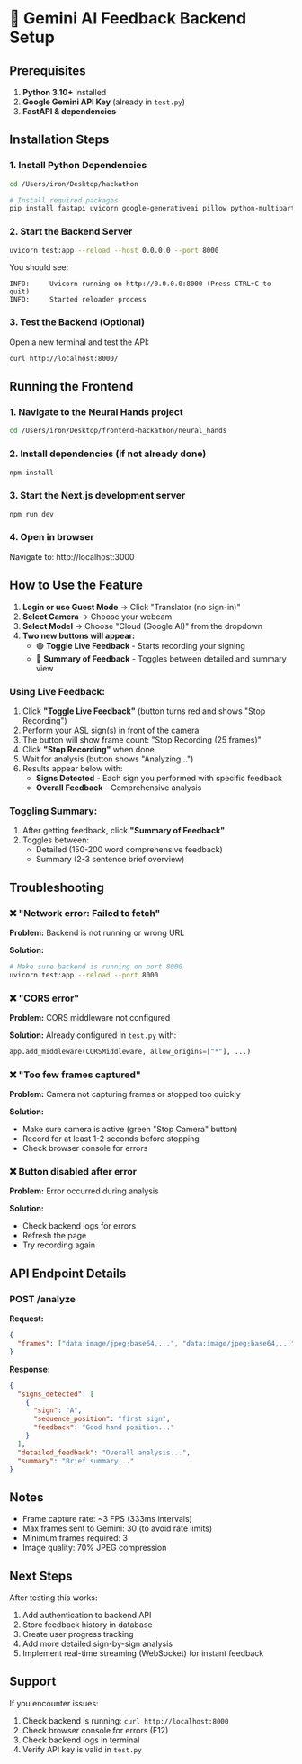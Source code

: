 # 🚀 Gemini AI Feedback Backend Setup

## Prerequisites

1. **Python 3.10+** installed
2. **Google Gemini API Key** (already in `test.py`)
3. **FastAPI & dependencies**

## Installation Steps

### 1. Install Python Dependencies

```bash
cd /Users/iron/Desktop/hackathon

# Install required packages
pip install fastapi uvicorn google-generativeai pillow python-multipart
```

### 2. Start the Backend Server

```bash
uvicorn test:app --reload --host 0.0.0.0 --port 8000
```

You should see:
```
INFO:     Uvicorn running on http://0.0.0.0:8000 (Press CTRL+C to quit)
INFO:     Started reloader process
```

### 3. Test the Backend (Optional)

Open a new terminal and test the API:

```bash
curl http://localhost:8000/
```

## Running the Frontend

### 1. Navigate to the Neural Hands project

```bash
cd /Users/iron/Desktop/frontend-hackathon/neural_hands
```

### 2. Install dependencies (if not already done)

```bash
npm install
```

### 3. Start the Next.js development server

```bash
npm run dev
```

### 4. Open in browser

Navigate to: http://localhost:3000

## How to Use the Feature

1. **Login or use Guest Mode** → Click "Translator (no sign-in)"
2. **Select Camera** → Choose your webcam
3. **Select Model** → Choose "Cloud (Google AI)" from the dropdown
4. **Two new buttons will appear:**
   - 🟢 **Toggle Live Feedback** - Starts recording your signing
   - 🔵 **Summary of Feedback** - Toggles between detailed and summary view

### Using Live Feedback:

1. Click **"Toggle Live Feedback"** (button turns red and shows "Stop Recording")
2. Perform your ASL sign(s) in front of the camera
3. The button will show frame count: "Stop Recording (25 frames)"
4. Click **"Stop Recording"** when done
5. Wait for analysis (button shows "Analyzing...")
6. Results appear below with:
   - **Signs Detected** - Each sign you performed with specific feedback
   - **Overall Feedback** - Comprehensive analysis

### Toggling Summary:

1. After getting feedback, click **"Summary of Feedback"**
2. Toggles between:
   - Detailed (150-200 word comprehensive feedback)
   - Summary (2-3 sentence brief overview)

## Troubleshooting

### ❌ "Network error: Failed to fetch"

**Problem:** Backend is not running or wrong URL

**Solution:**
```bash
# Make sure backend is running on port 8000
uvicorn test:app --reload --port 8000
```

### ❌ "CORS error"

**Problem:** CORS middleware not configured

**Solution:** Already configured in `test.py` with:
```python
app.add_middleware(CORSMiddleware, allow_origins=["*"], ...)
```

### ❌ "Too few frames captured"

**Problem:** Camera not capturing frames or stopped too quickly

**Solution:**
- Make sure camera is active (green "Stop Camera" button)
- Record for at least 1-2 seconds before stopping
- Check browser console for errors

### ❌ Button disabled after error

**Problem:** Error occurred during analysis

**Solution:**
- Check backend logs for errors
- Refresh the page
- Try recording again

## API Endpoint Details

### POST /analyze

**Request:**
```json
{
  "frames": ["data:image/jpeg;base64,...", "data:image/jpeg;base64,..."]
}
```

**Response:**
```json
{
  "signs_detected": [
    {
      "sign": "A",
      "sequence_position": "first sign",
      "feedback": "Good hand position..."
    }
  ],
  "detailed_feedback": "Overall analysis...",
  "summary": "Brief summary..."
}
```

## Notes

- Frame capture rate: ~3 FPS (333ms intervals)
- Max frames sent to Gemini: 30 (to avoid rate limits)
- Minimum frames required: 3
- Image quality: 70% JPEG compression

## Next Steps

After testing this works:

1. Add authentication to backend API
2. Store feedback history in database
3. Create user progress tracking
4. Add more detailed sign-by-sign analysis
5. Implement real-time streaming (WebSocket) for instant feedback

## Support

If you encounter issues:
1. Check backend is running: `curl http://localhost:8000`
2. Check browser console for errors (F12)
3. Check backend logs in terminal
4. Verify API key is valid in `test.py`
